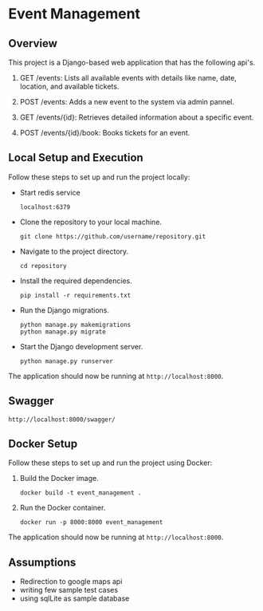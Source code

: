# Event Management

## Overview

This project is a Django-based web application that has the following api's.

1. GET /events: Lists all available events with details like name, date, location, and available tickets.

2. POST /events: Adds a new event to the system via admin pannel.

3. GET /events/{id}: Retrieves detailed information about a specific event.

4. POST /events/{id}/book: Books tickets for an event.


## Local Setup and Execution

Follow these steps to set up and run the project locally:

- Start redis service
    ```
    localhost:6379
    ```

- Clone the repository to your local machine.
    ```
    git clone https://github.com/username/repository.git
    ```

- Navigate to the project directory.
    ```
    cd repository
    ```

- Install the required dependencies.
    ```
    pip install -r requirements.txt
    ```

- Run the Django migrations.
    ```
    python manage.py makemigrations
    python manage.py migrate
    ```

- Start the Django development server.
    ```
    python manage.py runserver
    ```

The application should now be running at `http://localhost:8000`.

## Swagger
```
http://localhost:8000/swagger/
```

## Docker Setup

Follow these steps to set up and run the project using Docker:

1. Build the Docker image.
    ```
    docker build -t event_management .
    ```

2. Run the Docker container.
    ```
    docker run -p 8000:8000 event_management
    ```

The application should now be running at `http://localhost:8000`.

## Assumptions
- Redirection to google maps api
- writing few sample test cases
- using sqlLite as sample database
